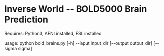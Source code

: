 # Inverse World -- BOLD5000 Brain Prediction

Requires: Python3, AFNI installed, FSL installed

usage: python bold_brains.py [-h] --input input_dir [--output output_dir]
                      [--sigma sigma]